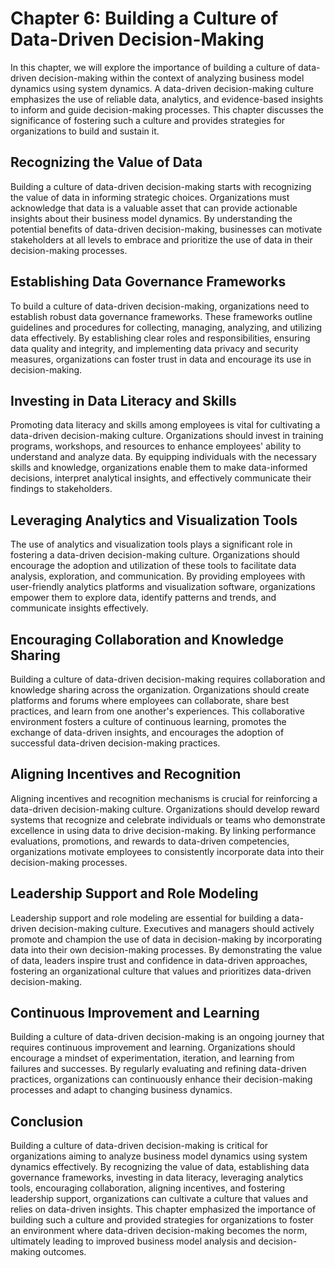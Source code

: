 Chapter 6: Building a Culture of Data-Driven Decision-Making
============================================================

In this chapter, we will explore the importance of building a culture of data-driven decision-making within the context of analyzing business model dynamics using system dynamics. A data-driven decision-making culture emphasizes the use of reliable data, analytics, and evidence-based insights to inform and guide decision-making processes. This chapter discusses the significance of fostering such a culture and provides strategies for organizations to build and sustain it.

Recognizing the Value of Data
-----------------------------

Building a culture of data-driven decision-making starts with recognizing the value of data in informing strategic choices. Organizations must acknowledge that data is a valuable asset that can provide actionable insights about their business model dynamics. By understanding the potential benefits of data-driven decision-making, businesses can motivate stakeholders at all levels to embrace and prioritize the use of data in their decision-making processes.

Establishing Data Governance Frameworks
---------------------------------------

To build a culture of data-driven decision-making, organizations need to establish robust data governance frameworks. These frameworks outline guidelines and procedures for collecting, managing, analyzing, and utilizing data effectively. By establishing clear roles and responsibilities, ensuring data quality and integrity, and implementing data privacy and security measures, organizations can foster trust in data and encourage its use in decision-making.

Investing in Data Literacy and Skills
-------------------------------------

Promoting data literacy and skills among employees is vital for cultivating a data-driven decision-making culture. Organizations should invest in training programs, workshops, and resources to enhance employees' ability to understand and analyze data. By equipping individuals with the necessary skills and knowledge, organizations enable them to make data-informed decisions, interpret analytical insights, and effectively communicate their findings to stakeholders.

Leveraging Analytics and Visualization Tools
--------------------------------------------

The use of analytics and visualization tools plays a significant role in fostering a data-driven decision-making culture. Organizations should encourage the adoption and utilization of these tools to facilitate data analysis, exploration, and communication. By providing employees with user-friendly analytics platforms and visualization software, organizations empower them to explore data, identify patterns and trends, and communicate insights effectively.

Encouraging Collaboration and Knowledge Sharing
-----------------------------------------------

Building a culture of data-driven decision-making requires collaboration and knowledge sharing across the organization. Organizations should create platforms and forums where employees can collaborate, share best practices, and learn from one another's experiences. This collaborative environment fosters a culture of continuous learning, promotes the exchange of data-driven insights, and encourages the adoption of successful data-driven decision-making practices.

Aligning Incentives and Recognition
-----------------------------------

Aligning incentives and recognition mechanisms is crucial for reinforcing a data-driven decision-making culture. Organizations should develop reward systems that recognize and celebrate individuals or teams who demonstrate excellence in using data to drive decision-making. By linking performance evaluations, promotions, and rewards to data-driven competencies, organizations motivate employees to consistently incorporate data into their decision-making processes.

Leadership Support and Role Modeling
------------------------------------

Leadership support and role modeling are essential for building a data-driven decision-making culture. Executives and managers should actively promote and champion the use of data in decision-making by incorporating data into their own decision-making processes. By demonstrating the value of data, leaders inspire trust and confidence in data-driven approaches, fostering an organizational culture that values and prioritizes data-driven decision-making.

Continuous Improvement and Learning
-----------------------------------

Building a culture of data-driven decision-making is an ongoing journey that requires continuous improvement and learning. Organizations should encourage a mindset of experimentation, iteration, and learning from failures and successes. By regularly evaluating and refining data-driven practices, organizations can continuously enhance their decision-making processes and adapt to changing business dynamics.

Conclusion
----------

Building a culture of data-driven decision-making is critical for organizations aiming to analyze business model dynamics using system dynamics effectively. By recognizing the value of data, establishing data governance frameworks, investing in data literacy, leveraging analytics tools, encouraging collaboration, aligning incentives, and fostering leadership support, organizations can cultivate a culture that values and relies on data-driven insights. This chapter emphasized the importance of building such a culture and provided strategies for organizations to foster an environment where data-driven decision-making becomes the norm, ultimately leading to improved business model analysis and decision-making outcomes.
